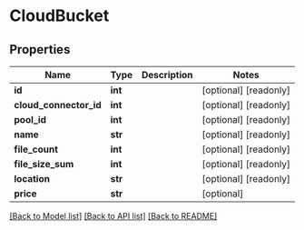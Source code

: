 # CloudBucket

## Properties
Name | Type | Description | Notes
------------ | ------------- | ------------- | -------------
**id** | **int** |  | [optional] [readonly] 
**cloud_connector_id** | **int** |  | [optional] [readonly] 
**pool_id** | **int** |  | [optional] [readonly] 
**name** | **str** |  | [optional] [readonly] 
**file_count** | **int** |  | [optional] [readonly] 
**file_size_sum** | **int** |  | [optional] [readonly] 
**location** | **str** |  | [optional] [readonly] 
**price** | **str** |  | [optional] 

[[Back to Model list]](../README.md#documentation-for-models) [[Back to API list]](../README.md#documentation-for-api-endpoints) [[Back to README]](../README.md)


